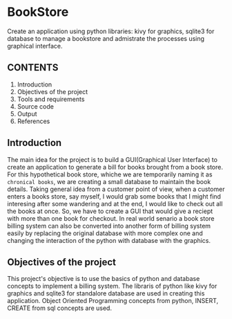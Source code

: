# BookStore
Create an application using python libraries: kivy for graphics, sqlite3 for database to manage a bookstore and admistrate the processes using graphical interface.

## CONTENTS

1. Introduction
2. Objectives of the project
3. Tools and requirements
4. Source code
5. Output
6. References


## Introduction

The main idea for the project is to build a GUI(Graphical User Interface) to create an application to generate a bill for books brought from a book store. For this hypothetical book store, whiche we are temporarily naming it as `chronical books`, we are creating a small database to maintain the book details. Taking general idea from a customer point of view, when a customer enters a books store, say myself, I would grab some books that I might find interesing after some wandering and at the end, I would like to check out all the books at once. So, we have to create a GUI that would give a reciept with more than one book for checkout. In real world senario a book store billing system can also be converted into another form of billing system easily by replacing the original database with more complex one and changing the interaction of the python with database with the graphics.

## Objectives of the project

This project's objective is to use the basics of python and database concepts to implement a billing system. The libraris of python like kivy for graphics and sqlite3 for standalore database are used in creating this application. Object Oriented Programming concepts from python, INSERT, CREATE from sql concepts are used.
